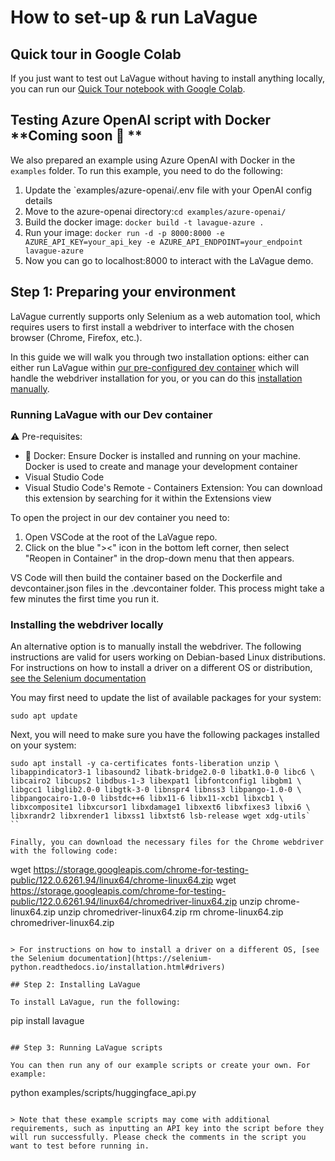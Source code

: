 
# How to set-up & run LaVague

## Quick tour in Google Colab

If you just want to test out LaVague without having to install anything locally, you can run our [Quick Tour notebook with Google Colab](https://colab.research.google.com/github/lavague-ai/lavague/blob/main/docs/docs/get-started/quick-tour.ipynb).

## Testing Azure OpenAI script with Docker **Coming soon 🚧 **

We also prepared an example using Azure OpenAI with Docker in the `examples` folder. To run this example, you need to do the following:

1) Update the `examples/azure-openai/.env file with your OpenAI config details
2) Move to the azure-openai directory:`cd examples/azure-openai/`
3) Build the docker image: `docker build -t lavague-azure .`
4) Run your image: `docker run -d -p 8000:8000 -e AZURE_API_KEY=your_api_key -e AZURE_API_ENDPOINT=your_endpoint lavague-azure`
5) Now you can go to localhost:8000 to interact with the LaVague demo.

## Step 1: Preparing your environment

LaVague currently supports only Selenium as a web automation tool, which requires users to first install a webdriver to interface with the chosen browser (Chrome, Firefox, etc.).

In this guide we will walk you through two installation options: either can either run LaVague within [our pre-configured dev container](#run-lavague-with-our-dev-container) which will handle the webdriver installation for you, or you can do this [installation manually](#installing-the-webdriver-locally).

### Running LaVague with our Dev container

⚠️ Pre-requisites:
- 🐋 Docker: Ensure Docker is installed and running on your machine. Docker is used to create and manage your development container
- Visual Studio Code
- Visual Studio Code's Remote - Containers Extension: You can download this extension by searching for it within the Extensions view

To open the project in our dev container you need to:

1. Open VSCode at the root of the LaVague repo.
2. Click on the blue "><" icon in the bottom left corner, then select "Reopen in Container" in the drop-down menu that then appears.

VS Code will then build the container based on the Dockerfile and devcontainer.json files in the .devcontainer folder. This process might take a few minutes the first time you run it.

### Installing the webdriver locally

An alternative option is to manually install the webdriver. The following instructions are valid for users working on Debian-based Linux distributions. For instructions on how to install a driver on a different OS or distribution, [see the Selenium documentation](https://selenium-python.readthedocs.io/installation.html#drivers)

You may first need to update the list of available packages for your system:

```
sudo apt update
```

Next, you will need to make sure you have the following packages installed on your system:
```
sudo apt install -y ca-certificates fonts-liberation unzip \
libappindicator3-1 libasound2 libatk-bridge2.0-0 libatk1.0-0 libc6 \
libcairo2 libcups2 libdbus-1-3 libexpat1 libfontconfig1 libgbm1 \
libgcc1 libglib2.0-0 libgtk-3-0 libnspr4 libnss3 libpango-1.0-0 \
libpangocairo-1.0-0 libstdc++6 libx11-6 libx11-xcb1 libxcb1 \
libxcomposite1 libxcursor1 libxdamage1 libxext6 libxfixes3 libxi6 \
libxrandr2 libxrender1 libxss1 libxtst6 lsb-release wget xdg-utils`
``

Finally, you can download the necessary files for the Chrome webdriver with the following code:
```
wget https://storage.googleapis.com/chrome-for-testing-public/122.0.6261.94/linux64/chrome-linux64.zip
wget https://storage.googleapis.com/chrome-for-testing-public/122.0.6261.94/linux64/chromedriver-linux64.zip
unzip chrome-linux64.zip
unzip chromedriver-linux64.zip
rm chrome-linux64.zip chromedriver-linux64.zip
```

> For instructions on how to install a driver on a different OS, [see the Selenium documentation](https://selenium-python.readthedocs.io/installation.html#drivers)

## Step 2: Installing LaVague

To install LaVague, run the following:

```
pip install lavague
```

## Step 3: Running LaVague scripts

You can then run any of our example scripts or create your own. For example:

```
python examples/scripts/huggingface_api.py
```

> Note that these example scripts may come with additional requirements, such as inputting an API key into the script before they will run successfully. Please check the comments in the script you want to test before running in.